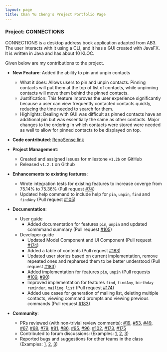 ```yaml
---
layout: page
title: Chan Yu Cheng's Project Portfolio Page
---
```


### Project: CONNECTIONS

CONNECTIONS is a desktop address book application adapted from AB3. The user interacts with it using a CLI, and it has a GUI created with JavaFX. It is written in Java and has about 10 KLOC.

Given below are my contributions to the project.

* **New Feature**: Added the ability to pin and unpin contacts
  * What it does: Allows users to pin and unpin contacts. Pinning contacts will put them at the top of list of contacts, while unpinning contacts will move them behind the pinned contacts.
  * Justification: This feature improves the user experience significantly because a user can view frequently contacted contacts quickly, reducing the time needed to search for them.
  * Highlights: Dealing with GUI was difficult as pinned contacts have an additional pin but was essentially the same as other contacts. Major changes to the ordering in which contacts were stored were needed as well to allow for pinned contacts to be displayed on top.

* **Code contributed**: [RepoSense link](https://nus-cs2103-ay2122s1.github.io/tp-dashboard/?search=&sort=groupTitle&sortWithin=title&timeframe=commit&mergegroup=&groupSelect=groupByRepos&breakdown=true&checkedFileTypes=docs~functional-code~test-code~other&since=2021-09-17&tabOpen=true&tabType=authorship&zFR=false&tabAuthor=yucheng11122017&tabRepo=AY2122S1-CS2103-F09-4%2Ftp%5Bmaster%5D&authorshipIsMergeGroup=false&authorshipFileTypes=docs~functional-code~test-code&authorshipIsBinaryFileTypeChecked=false)

* **Project Management**:
  * Created and assigned issues for milestone `v1.2b` on GitHub
  * Released `v1.2.1` on Github

* **Enhancements to existing features**:
  * Wrote integration tests for existing features to increase coverge from 75.14% to 75.36% (Pull request [\#74](https://github.com/AY2122S1-CS2103-F09-4/tp/pull/74))
  * Updated help command to include help for `pin`, `unpin`, `find` and `findAny` (Pull request [\#105](https://github.com/AY2122S1-CS2103-F09-4/tp/pull/105))

* **Documentation**:
    * User guide
        * Added documentation for features `pin`, `unpin` and updated commmand summary (Pull request [\#105](https://github.com/AY2122S1-CS2103-F09-4/tp/pull/105))
    * Developer guide
        * Updated Model Component and UI Component (Pull request [\#174](https://github.com/AY2122S1-CS2103-F09-4/tp/pull/174))
        * Added a table of contents (Pull request [\#183](https://github.com/AY2122S1-CS2103-F09-4/tp/pull/183))
        * Updated user stories based on current implementation, remove repeated ones and repharsed them to be better understood (Pull request [\#183](https://github.com/AY2122S1-CS2103-F09-4/tp/pull/183))
        * Added implementation for features `pin`, `unpin` (Pull requests [\#109](https://github.com/AY2122S1-CS2103-F09-4/tp/pull/109), [\#90](https://github.com/AY2122S1-CS2103-F09-4/tp/pull/90))
        * Improved implementation for features `find`, `findAny`, `birthday reminder`, `mailing list` (Pull request [\#174](https://github.com/AY2122S1-CS2103-F09-4/tp/pull/174))
        * Added use cases for generation of mailing list, deleting multiple contacts, viewing command prompts and viewing previous commands (Pull request [\#183](https://github.com/AY2122S1-CS2103-F09-4/tp/pull/183))

* **Community**:
  * PRs reviewed (with non-trivial review comments): [\#19](https://github.com/AY2122S1-CS2103-F09-4/tp/pull/19), [\#53](https://github.com/AY2122S1-CS2103-F09-4/tp/pull/53), [\#49](https://github.com/AY2122S1-CS2103-F09-4/tp/pull/49), [\#67](https://github.com/AY2122S1-CS2103-F09-4/tp/pull/67), [\#68](https://github.com/AY2122S1-CS2103-F09-4/tp/pull/68), [\#79](https://github.com/AY2122S1-CS2103-F09-4/tp/pull/79), [\#81](https://github.com/AY2122S1-CS2103-F09-4/tp/pull/81), [\#86](https://github.com/AY2122S1-CS2103-F09-4/tp/pull/86), [\#95](https://github.com/AY2122S1-CS2103-F09-4/tp/pull/95), [\#96](https://github.com/AY2122S1-CS2103-F09-4/tp/pull/96), [\#102](https://github.com/AY2122S1-CS2103-F09-4/tp/pull/102), [\#173](https://github.com/AY2122S1-CS2103-F09-4/tp/pull/173), [\#175](https://github.com/AY2122S1-CS2103-F09-4/tp/pull/175)
  * Contributed to forum discussions: (Examples: [1](https://github.com/nus-cs2103-AY2122S1/forum/issues/185), [2](https://github.com/nus-cs2103-AY2122S1/forum/issues/81#issuecomment-905234382), [3](https://github.com/nus-cs2103-AY2122S1/forum/issues/133#issuecomment-908359221))
  * Reported bugs and suggestions for other teams in the class (Examples: [1](https://github.com/yucheng11122017/ped/issues/19), [2](https://github.com/yucheng11122017/ped/issues/18), [3](https://github.com/yucheng11122017/ped/issues/12))
